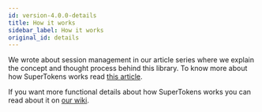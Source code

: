 ```yaml
---
id: version-4.0.0-details
title: How it works
sidebar_label: How it works
original_id: details
---
```


We wrote about session management in our article series where we explain the concept and thought process behind this library. To know more about how SuperTokens works read <a href="https://hackernoon.com/the-best-way-to-securely-manage-user-sessions-91f27eeef460" target="_blank" class="highlighted-link">this article</a>.

If you want more functional details about how SuperTokens works you can read about it on <a href="https://github.com/supertokens/home/wiki/Implementation-logic" target="_blank" class="highlighted-link">our wiki</a>.
